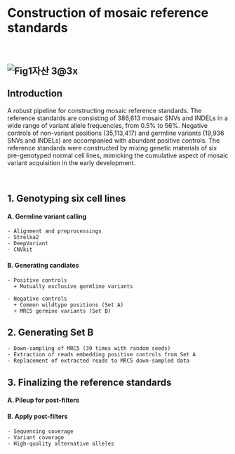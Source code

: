 Construction of mosaic reference standards             
==========================================
<br/>

![Fig1자산 3@3x](https://user-images.githubusercontent.com/77031715/129295890-578a2439-049a-4543-91a2-8b78a8cc7cfe.png)
<br/>
<br/>
Introduction
------------
A robust pipeline for constructing mosaic reference standards. The reference standards are consisting of 386,613 mosaic SNVs and INDELs in a wide range of variant allele frequencies, from 0.5% to 56%. Negative controls of non-variant positions (35,113,417) and germline variants (19,936 SNVs and INDELs) are accompanied with abundant positive controls. The reference standards were constructed by mixing genetic materials of six pre-genotyped normal cell lines, mimicking the cumulative aspect of mosaic variant acquisition in the early development.
<br/>
   
   
<br/>

## 1. Genotyping six cell lines

  #### A. Germline variant calling

    - Alignment and preprocessings
    - Strelka2 
    - DeepVariant 
    - CNVkit   
  
  #### B. Generating candiates 

    - Positive controls 
      + Mutually exclusive germline variants    
    
    - Negative controls   
      + Common wildtype positions (Set A)   
      + MRC5 germine variants (Set B)   
    
## 2. Generating Set B 

    - Down-sampling of MRC5 (39 times with random seeds) 
    - Extraction of reads embedding positive controls from Set A
    - Replacement of extracted reads to MRC5 down-sampled data

## 3. Finalizing the reference standards

  #### A. Pileup for post-filters

  #### B. Apply post-filters

    - Sequencing coverage
    - Variant coverage
    - High-quality alternative alleles

    
    
    
